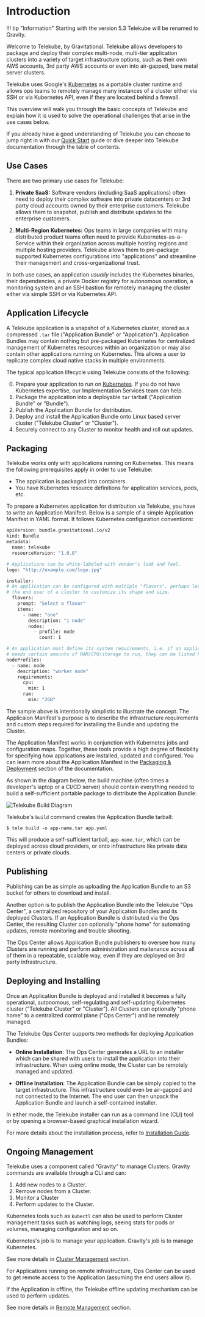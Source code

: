 # Introduction

!!! tip "Information"
    Starting with the version 5.3 Telekube will be renamed to Gravity.

Welcome to Telekube, by Gravitational. Telekube allows developers to package
and deploy their complex multi-node, multi-tier application clusters into a
variety of target infrastructure options, such as their own AWS accounts, 3rd
party AWS accounts or even into air-gapped, bare metal server clusters.

Telekube uses Google's [Kubernetes](http://k8s.io) as a portable cluster runtime
and allows ops teams to remotely manage many instances of a cluster either
via SSH or via Kubernetes API, even if they are located behind
a firewall.

This overview will walk you through the basic concepts of Telekube and explain how
it is used to solve the operational challenges that arise in the use cases below.

If you already have a good understanding of Telekube you can choose to jump right in with our [Quick Start](/quickstart) guide or dive deeper into Telekube documentation through the table of contents.

## Use Cases

There are two primary use cases for Telekube:

1. **Private SaaS:** Software vendors (including SaaS applications) often
   need to deploy their complex software into private datacenters or 3rd
   party cloud accounts owned by their enterprise customers.
   Telekube allows them to snapshot, publish and distribute updates to the
   enterprise customers.

2. **Multi-Region Kubernetes:** Ops teams in large companies with many
   distributed product teams often need to provide Kubernetes-as-a-Service
   within their organization across multiple hosting regions and multiple
   hosting providers. Telekube allows them to pre-package supported Kubernetes
   configurations into "applications" and streamline their management and
   cross-organizational trust.

In both use cases, an application _usually_ includes the Kubernetes binaries,
their dependencies, a private Docker registry for autonomous operation, a
monitoring system and an SSH bastion for remotely managing the cluster either
via simple SSH or via Kubernetes API.

## Application Lifecycle

A Telekube application is a snapshot of a Kubernetes cluster, stored
as a compressed `.tar` file ("Application Bundle" or "Application"). Application
Bundles may contain nothing but pre-packaged Kubernetes for centralized management
of Kubernetes resources within an organization or may also contain other
applications running on Kubernetes. This allows a user to replicate complex cloud
native stacks in multiple environments.

The typical application lifecycle using Telekube consists of the following:

0. Prepare your application to run on [Kubernetes](https://k8s.io). If
   you do not have Kubernetes expertise, our Implementation Services team can help.
1. Package the application into a deployable `tar` tarball ("Application Bundle" or
   "Bundle").
2. Publish the Application Bundle for distribution.
3. Deploy and install the Application Bundle onto Linux based server cluster
   ("Telekube Cluster" or "Cluster").
4. Securely connect to any Cluster to monitor health and roll out
   updates.

## Packaging

Telekube works only with applications running on Kubernetes. This means the following
prerequisites apply in order to use Telekube:

* The application is packaged into containers.
* You have Kubernetes resource definitions for application services, pods, etc.

To prepare a Kubernetes application for distribution via Telekube, you have to write
an Application Manifest. Below is a sample of a simple Application Manifest in YAML format. It follows Kubernetes configuration conventions:

```bash
apiVersion: bundle.gravitational.io/v2
kind: Bundle
metadata:
  name: telekube
  resourceVersion: "1.0.0"

# Applications can be white-labeled with vendor's look and feel.
logo: "http://example.com/logo.jpg"

installer:
# An application can be configured with multiple "flavors", perhaps letting
# the end user of a cluster to customize its shape and size.
  flavors:
    prompt: "Select a flavor"
    items:
      - name: "one"
        description: "1 node"
        nodes:
          - profile: node
            count: 1

# An application must define its system requirements, i.e. if an application
# needs certain amounts of RAM/CPU/storage to run, they can be listed here.
nodeProfiles:
  - name: node
    description: "worker node"
    requirements:
      cpu:
        min: 1
      ram:
        min: "2GB"
```

The sample above is intentionally simplistic to illustrate the concept. The
Applicaion Manifest's purpose is to describe the infrastructure requirements and
custom steps required for installing the Bundle and updating the Cluster.

The Application Manifest works in conjunction with Kubernetes jobs and
configuration maps. Together, these tools provide a high degree of
flexibility for specifying how applications are installed, updated and
configured. You can learn more about the Application Manifest in the
[Packaging & Deployment](pack.md) section of the documentation.

As shown in the diagram below, the build machine (often times a
developer's laptop or a CI/CD server) should contain everything needed to
build a self-sufficient portable package to distribute the Application Bundle:

![Telekube Build Diagram](images/build.svg?style=grv-image-center-md)

Telekube's `build` command creates the Application Bundle tarball:

```
$ tele build -o app-name.tar app.yaml
```

This will produce a self-sufficient tarball, `app-name.tar`, which can be deployed
across cloud providers, or onto infrastructure like private data centers or
private clouds.

## Publishing

Publishing can be as simple as uploading the Application Bundle to an
S3 bucket for others to download and install.

Another option is to publish the Application Bundle into the Telekube "Ops Center", a
centralized repository of your Application Bundles and its deployed Clusters. If an
Application Bundle is distributed via the Ops Center, the resulting Cluster can
optionally "phone home" for automating updates, remote monitoring and trouble
shooting.

The Ops Center allows Application Bundle publishers to oversee how many Clusters are
running and perform administration and maitenance across all of them in a
repeatable, scalable way, even if they are deployed on 3rd party infrastructure.

## Deploying and Installing

Once an Application Bundle is deployed and installed it becomes a fully operational,
autonomous, self-regulating and self-updating Kubernetes cluster ("Telekube
Cluster" or "Cluster"). All Clusters can optionally "phone home" to a centralized control plane ("Ops Center") and be remotely managed.

The Telekube Ops Center supports two methods for deploying Application Bundles:

* **Online Installation**: The Ops Center generates a URL to an installer which
  can be shared with users to install the application into their infrastructure.
  When using online mode, the Cluster can be remotely managed and updated.

* **Offline Installation**: The Application Bundle can be simply copied to
  the target infrastructure. This infrastructure could even be air-gapped and not
  connected to the Internet. The end user can then unpack the Application Bundle and
  launch a self-contained installer.

In either mode, the Telekube installer can run as a command line (CLI) tool or by
opening a browser-based graphical installation wizard.

For more details about the installation process, refer to [Installation Guide](installation.md).

## Ongoing Management

Telekube uses a component called "Gravity" to manage Clusters. Gravity commands are available through a CLI and can:

1. Add new nodes to a Cluster.
2. Remove nodes from a Cluster.
3. Monitor a Cluster
4. Perform updates to the Cluster.

Kubernetes tools such as `kubectl` can also be used to perform Cluster management
tasks such as watching logs, seeing stats for pods or volumes, managing
configuration and so on.

Kubernetes's job is to manage your application. Gravity's job is to manage Kubernetes.

See more details in [Cluster Management](cluster.md) section.

For Applications running on remote infrastructure, Ops Center can be used to
get remote access to the Application (assuming the end users allow it).

If the Application is offline, the Telekube offline updating mechanism can be used to perform updates.

See more details in [Remote Management](manage.md) section.
